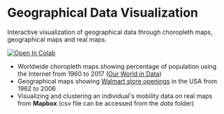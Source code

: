 # Geographical Data Visualization
Interactive visualization of geographical data through choropleth maps, geographical maps and real maps.

<a href="https://colab.research.google.com/drive/1iReT_Pn3PzdnPQu1j4iGaQqwCh66xFts?usp=sharing">
    <img alt="Open In Colab" src="https://colab.research.google.com/assets/colab-badge.svg">
</a>

- Worldwide choropleth maps showing percentage of population using the Internet from 1960 to 2017 (<a href="https://ourworldindata.org/">Our World in Data</a>)
- Geographical maps showing <a href="http://users.econ.umn.edu/~holmes/data/WalMart/store_openings.html">Walmart store openings</a> in the USA from 1962 to 2006
- Visualizing and clustering an individual's mobility data on real maps from **Mapbox** (csv file can be accessed from the *data* folder)
